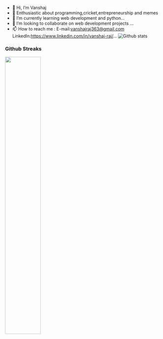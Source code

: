 - 👋 Hi, I’m Vanshaj
- 👀 Enthusiastic about programming,cricket,entrepreneurship and memes
- 🌱 I’m currently learning web development and python...
- 💞️ I’m looking to collaborate on web development projects ...
- 📫 How to reach me :
E-mail:vanshajraj363@gmail.com
LinkedIn:https://www.linkedin.com/in/vanshaj-raj/...
![Github stats](https://github-readme-stats.vercel.app/api?username=vanshaj1-dev&show_icons=true&theme=gotham)
### Github Streaks
<img src="https://github-readme-streak-stats.herokuapp.com/?user=vanshaj1-dev&theme=dark" width="48%" >


<!---
vanshaj1-dev/vanshaj1-dev is a ✨ special ✨ repository because its `README.md` (this file) appears on your GitHub profile.
You can click the Preview link to take a look at your changes.
--->
